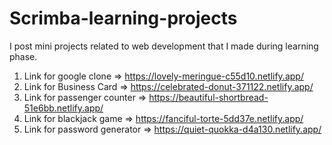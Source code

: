 # Scrimba-learning-projects
I post mini projects related to web development that I made during learning phase.

1. Link for google clone => https://lovely-meringue-c55d10.netlify.app/
2. Link for Business Card => https://celebrated-donut-371122.netlify.app/
3. Link for passenger counter => https://beautiful-shortbread-51e6bb.netlify.app/
4. Link for blackjack game => https://fanciful-torte-5dd37e.netlify.app/
5. Link for password generator => https://quiet-quokka-d4a130.netlify.app/
